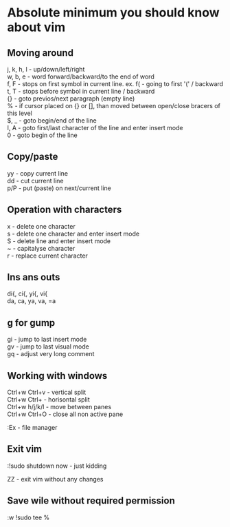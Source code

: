 # Absolute minimum you should know about vim

## Moving around
j, k, h, l - up/down/left/right  
w, b, e - word forward/backward/to the end of word  
f, F - stops on first symbol in current line. ex. f( - going to first '(' / backward  
t, T - stops before symbol in current line / backward  
{} - goto previos/next paragraph (empty line)  
% - if cursor placed on {} or [], than moved between open/close bracers of this level  
$, _ - goto begin/end of the line  
I, A - goto first/last character of the line and enter insert mode  
0 - goto begin of the line  

## Copy/paste
yy - copy current line  
dd - cut current line  
p/P - put (paste) on next/current line  

## Operation with characters
x - delete one character  
s - delete one character and enter insert mode  
S - delete line and enter insert mode  
~ - capitalyse character  
r - replace current character  

## Ins ans outs
di{, ci{, yi{, vi{  
da, ca, ya, va, =a  

## g for gump
gi - jump to last insert mode  
gv - jump to last visual mode  
gq - adjust very long comment  

## Working with windows
Ctrl+w Ctrl+v - vertical split  
Ctrl+w Ctrl+ - horisontal split  
Ctrl+w h/j/k/l - move between panes  
Ctrl+w Ctrl+O - close all non active pane  

:Ex - file manager  

## Exit vim


:!sudo shutdown now - just kidding  

ZZ - exit vim without any changes  


## Save wile without required permission


:w !sudo tee %
